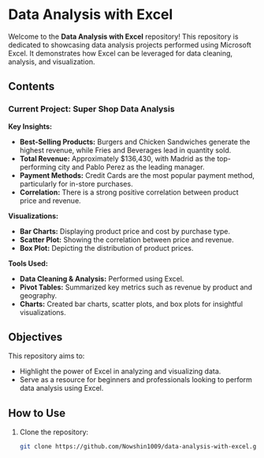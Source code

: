 
# Data Analysis with Excel  

Welcome to the **Data Analysis with Excel** repository! This repository is dedicated to showcasing data analysis projects performed using Microsoft Excel. It demonstrates how Excel can be leveraged for data cleaning, analysis, and visualization.  

## Contents  
### Current Project: Super Shop Data Analysis  
**Key Insights:**  
- **Best-Selling Products:** Burgers and Chicken Sandwiches generate the highest revenue, while Fries and Beverages lead in quantity sold.  
- **Total Revenue:** Approximately $136,430, with Madrid as the top-performing city and Pablo Perez as the leading manager.  
- **Payment Methods:** Credit Cards are the most popular payment method, particularly for in-store purchases.  
- **Correlation:** There is a strong positive correlation between product price and revenue.  

**Visualizations:**  
- **Bar Charts:** Displaying product price and cost by purchase type.  
- **Scatter Plot:** Showing the correlation between price and revenue.  
- **Box Plot:** Depicting the distribution of product prices.  

**Tools Used:**  
- **Data Cleaning & Analysis:** Performed using Excel.  
- **Pivot Tables:** Summarized key metrics such as revenue by product and geography.  
- **Charts:** Created bar charts, scatter plots, and box plots for insightful visualizations.  

## Objectives  
This repository aims to:  
- Highlight the power of Excel in analyzing and visualizing data.  
- Serve as a resource for beginners and professionals looking to perform data analysis using Excel.  

## How to Use  
1. Clone the repository:  
   ```bash  
   git clone https://github.com/Nowshin1009/data-analysis-with-excel.git  
